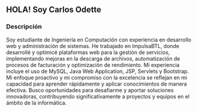 ## HOLA! Soy Carlos Odette
### Descripción
Soy estudiante de Ingeniería en Computación con experiencia en desarrollo web y administración de sistemas. He trabajado en
ImpulsaBTL, donde desarrollé y optimicé plataformas web para la gestión de servicios, implementando mejoras en la descarga de
archivos, automatización de procesos de facturación y optimización de rendimiento. Mi experiencia incluye el uso de MySQL, Java Web
Application, JSP, Servlets y Bootstrap.
Mi enfoque proactivo y mi compromiso con la excelencia se reflejan en mi capacidad para aprender rápidamente y aplicar conocimientos
de manera efectiva. Busco oportunidades para desafiarme y aportar soluciones innovadoras, contribuyendo significativamente a
proyectos y equipos en el ámbito de la informática.
